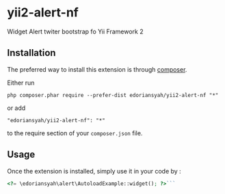 yii2-alert-nf
=============
Widget Alert twiter bootstrap fo Yii Framework 2

Installation
------------

The preferred way to install this extension is through [composer](http://getcomposer.org/download/).

Either run

```
php composer.phar require --prefer-dist edoriansyah/yii2-alert-nf "*"
```

or add

```
"edoriansyah/yii2-alert-nf": "*"
```

to the require section of your `composer.json` file.


Usage
-----

Once the extension is installed, simply use it in your code by  :

```php
<?= \edoriansyah\alert\AutoloadExample::widget(); ?>```